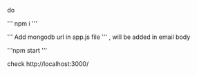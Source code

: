 do 

''' npm i '''

''' Add mongodb url in app.js file ''' , will be added in email body


'''npm start '''

check http://localhost:3000/
